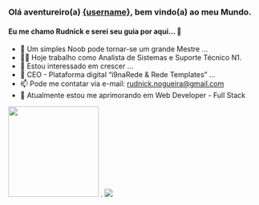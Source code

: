 ### Olá aventureiro(a) [{username}](https://rudnickstephan.github.io), bem vindo(a) ao meu Mundo.
#### Eu me chamo Rudnick e serei seu guia por aqui... 👋

- 🌱 Um simples Noob pode tornar-se um grande Mestre ...
- 🐱‍💻 Hoje trabalho como Analista de Sistemas e Suporte Técnico N1.
- 👀 Estou interessado em crescer ...
- 💞️ CEO - Plataforma digital “i9naRede & Rede Templates” ...
- 📫 Pode me contatar via e-mail: rudnick.nogueira@gmail.com
- 🧠 Atualmente estou me aprimorando em Web Developer - Full Stack

<div>
  <img height="180em" src="https://github-readme-stats.vercel.app/api?username=rudnickstephan&locale=pt-BR&show_icons=true&theme=tokyonight&include_all_commits=true&count_private=true"/>
  .
  <img src="https://github-readme-stats.vercel.app/api/top-langs/?username=rudnickstephan&locale=pt-BR&layout=compact&langs_count=7&theme=tokyonight"/>
</div>

<!---
rudnickstephan/rudnickstephan is a ✨ special ✨ repository because its `README.md` (this file) appears on your GitHub profile.
You can click the Preview link to take a look at your changes.
--->
